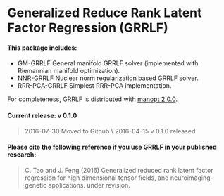 # Generalized Reduce Rank Latent Factor Regression (GRRLF)



#### This package includes:
* GM-GRRLF General manifold GRRLF solver (implemented with Riemannian manifold optimization).
* NNR-GRRLF Nuclear norm regularization based GRRLF solver.
* RRR-PCA-GRRLF Simplest RRR-PCA implementation.

For completeness, GRRLF is distributed with [manopt 2.0.0](http://www.manopt.org/).

#### Current release: v 0.1.0
> 2016-07-30 Moved to Github \\
> 2016-04-15 v 0.1.0 released

#### Please cite the following reference if you use GRRLF in your published research:
> C. Tao and J. Feng (2016) Generalized reduced rank latent factor regression for high dimensional tensor fields, and neuroimaging-genetic applications. under revision. 

